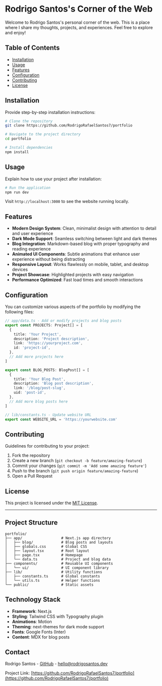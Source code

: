 # Rodrigo Santos's Corner of the Web

Welcome to Rodrigo Santos's personal corner of the web. This is a place where I share my thoughts, projects, and experiences. Feel free to explore and enjoy!

## Table of Contents

- [Installation](#installation)
- [Usage](#usage)
- [Features](#features)
- [Configuration](#configuration)
- [Contributing](#contributing)
- [License](#license)

## Installation

Provide step-by-step installation instructions:

```bash
# Clone the repository
git clone https://github.com/RodrigoRafaelSantos7/portfolio

# Navigate to the project directory
cd portfolio

# Install dependencies
npm install
```

## Usage

Explain how to use your project after installation:

```bash
# Run the application
npm run dev
```

Visit `http://localhost:3000` to see the website running locally.

## Features

- **Modern Design System**: Clean, minimalist design with attention to detail and user experience
- **Dark Mode Support**: Seamless switching between light and dark themes
- **Blog Integration**: Markdown-based blog with proper typography and reading experience
- **Animated UI Components**: Subtle animations that enhance user experience without being distracting
- **Responsive Layout**: Works flawlessly on mobile, tablet, and desktop devices
- **Project Showcase**: Highlighted projects with easy navigation
- **Performance Optimized**: Fast load times and smooth interactions

## Configuration

You can customize various aspects of the portfolio by modifying the following files:

```typescript
// app/data.ts - Add or modify projects and blog posts
export const PROJECTS: Project[] = [
  {
    title: 'Your Project',
    description: 'Project description',
    link: 'https://yourproject.com',
    id: 'project-id',
  },
  // Add more projects here
]

export const BLOG_POSTS: BlogPost[] = [
  {
    title: 'Your Blog Post',
    description: 'Blog post description',
    link: '/blog/post-slug',
    uid: 'post-id',
  },
  // Add more blog posts here
]

// lib/constants.ts - Update website URL
export const WEBSITE_URL = 'https://yourwebsite.com'
```

## Contributing

Guidelines for contributing to your project:

1. Fork the repository
2. Create a new branch (`git checkout -b feature/amazing-feature`)
3. Commit your changes (`git commit -m 'Add some amazing feature'`)
4. Push to the branch (`git push origin feature/amazing-feature`)
5. Open a Pull Request

## License

This project is licensed under the [MIT License](LICENSE).

---

## Project Structure

```
portfolio/
├── app/                  # Next.js app directory
│   ├── blog/             # Blog posts and layouts
│   ├── globals.css       # Global CSS
│   ├── layout.tsx        # Root layout
│   ├── page.tsx          # Homepage
│   └── data.ts           # Project and blog data
├── components/           # Reusable UI components
│   └── ui/               # UI component library
├── lib/                  # Utility functions
│   ├── constants.ts      # Global constants
│   └── utils.ts          # Helper functions
└── public/               # Static assets
```

## Technology Stack

- **Framework**: Next.js
- **Styling**: Tailwind CSS with Typography plugin
- **Animations**: Motion
- **Theming**: next-themes for dark mode support
- **Fonts**: Google Fonts (Inter)
- **Content**: MDX for blog posts

## Contact

Rodrigo Santos - [GitHub](https://github.com/RodrigoRafaelSantos7) - hello@rodrigosantos.dev

Project Link: [https://github.com/RodrigoRafaelSantos7/portfolio](https://github.com/RodrigoRafaelSantos7/portfolio)
